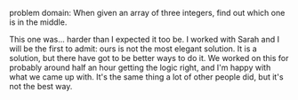 problem domain: When given an array of three integers, find out which one is in the middle.

This one was... harder than I expected it too be. I worked with Sarah and I will be the first to admit: ours is not the most elegant solution. It is a solution, but there have got to be better ways to do it. We worked on this for probably around half an hour getting the logic right, and I'm happy with what we came up with. It's the same thing a lot of other people did, but it's not the best way.